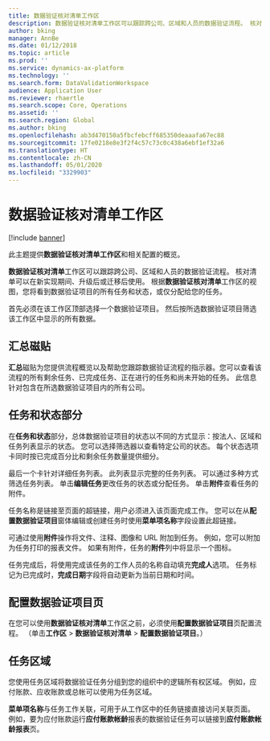 ```yaml
---
title: 数据验证核对清单工作区
description: 数据验证核对清单工作区可以跟踪跨公司、区域和人员的数据验证流程。 核对清单可以在新实现期间、升级后或迁移后使用。
author: bking
manager: AnnBe
ms.date: 01/12/2018
ms.topic: article
ms.prod: ''
ms.service: dynamics-ax-platform
ms.technology: ''
ms.search.form: DataValidationWorkspace
audience: Application User
ms.reviewer: rhaertle
ms.search.scope: Core, Operations
ms.assetid: ''
ms.search.region: Global
ms.author: bking
ms.openlocfilehash: ab3d470150a5fbcfebcff685350deaaafa67ec88
ms.sourcegitcommit: 17fe0218e8e3f2f4c57c73c0c438a6ebf1ef32a6
ms.translationtype: HT
ms.contentlocale: zh-CN
ms.lasthandoff: 05/01/2020
ms.locfileid: "3329903"
---
```

# <a name="data-validation-checklist-workspace"></a>数据验证核对清单工作区

[!include [banner](../includes/banner.md)]

此主题提供**数据验证核对清单工作区**和相关配置的概览。

**数据验证核对清单**工作区可以跟踪跨公司、区域和人员的数据验证流程。 核对清单可以在新实现期间、升级后或迁移后使用。 根据**数据验证核对清单**工作区的视图，您将看到数据验证项目的所有任务和状态，或仅分配给您的任务。

首先必须在该工作区顶部选择一个数据验证项目。 然后按所选数据验证项目筛选该工作区中显示的所有数据。

## <a name="summary-tiles"></a>汇总磁贴

**汇总**磁贴为您提供流程概览以及帮助您跟踪数据验证流程的指示器。您可以查看该流程的所有剩余任务、已完成任务、正在进行的任务和尚未开始的任务。 此信息针对包含在所选数据验证项目内的所有公司。

## <a name="tasks-and-status-section"></a>任务和状态部分

在**任务和状态**部分，总体数据验证项目的状态以不同的方式显示：按法人、区域和任务列表显示的状态。 您可以选择筛选器以查看特定公司的状态。 每个状态选项卡同时按已完成百分比和剩余任务数量提供细分。

最后一个卡针对详细任务列表。 此列表显示完整的任务列表。
可以通过多种方式筛选任务列表。 单击**编辑任务**更改任务的状态或分配任务。 单击**附件**查看任务的附件。

任务名称是链接至页面的超链接，用户必须进入该页面完成工作。 您可以在从**配置数据验证项目**窗体编辑或创建任务时使用**菜单项名称**字段设置此超链接。

可通过使用**附件**操作将文件、注释、图像和 URL 附加到任务。 例如，您可以附加为任务打印的报表文件。 如果有附件，任务的**附件**列中将显示一个图标。

任务完成后，将使用完成该任务的工作人员的名称自动填充**完成人**选项。 任务标记为已完成时，**完成日期**字段将自动更新为当前日期和时间。

## <a name="configure-data-validation-project-page"></a>配置数据验证项目页

在您可以使用**数据验证核对清单**工作区之前，必须使用**配置数据验证项目**页配置流程。 （单击**工作区** \> **数据验证核对清单** \> **配置数据验证项目**。）

## <a name="task-areas"></a>任务区域

您使用任务区域将数据验证任务分组到您的组织中的逻辑所有权区域。 例如，应付账款、应收账款或总帐可以使用为任务区域。

**菜单项名称**与任务工作关联，可用于从工作区中的任务链接直接访问关联页面。 例如，要为应付账款运行**应付账款帐龄**报表的数据验证任务可以链接到**应付账款帐龄报表**页。
